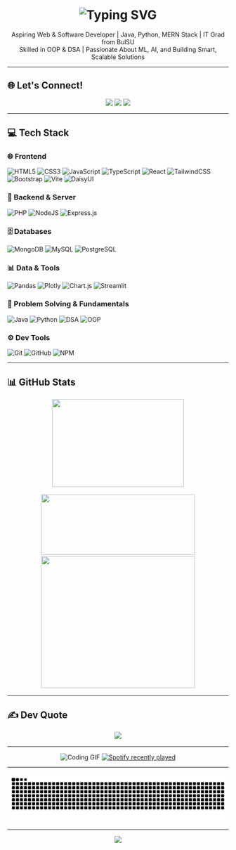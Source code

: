 <h1 align="center">
  <img src="https://readme-typing-svg.demolab.com?font=Fira+Code&weight=600&size=24&duration=3000&pause=1000&color=00FF00&center=true&vCenter=true&width=1000&lines=git+init+Gregabyte;System+Booting...;01000111+01110010+01100101+01100111+::+Gregabyte+Initialized;Building+the+Future+One+Commit+at+a+Time" alt="Typing SVG" />
</h1>




<p align="center">
  Aspiring Web & Software Developer | Java, Python, MERN Stack | IT Grad from BulSU <br/>
  Skilled in OOP & DSA | Passionate About ML, AI, and Building Smart, Scalable Solutions
</p>

---

## 🌐 Let's Connect!

<p align="center">
  <a href="https://www.facebook.com/gregclarence.zausa"><img src="https://img.shields.io/badge/Facebook-%231877F2.svg?logo=Facebook&logoColor=white&style=for-the-badge" /></a>
  <a href="https://instagram.com/gczxc_"><img src="https://img.shields.io/badge/Instagram-%23E4405F.svg?logo=Instagram&logoColor=white&style=for-the-badge" /></a>
  <a href="https://www.linkedin.com/in/greg-clarence-zausa-a8babb293/"><img src="https://img.shields.io/badge/LinkedIn-%230077B5.svg?logo=linkedin&logoColor=white&style=for-the-badge" /></a>
</p>

---

## 💻 Tech Stack

### 🌐 Frontend
![HTML5](https://img.shields.io/badge/html5-%23E34F26.svg?style=for-the-badge&logo=html5&logoColor=white)
![CSS3](https://img.shields.io/badge/css3-%231572B6.svg?style=for-the-badge&logo=css3&logoColor=white)
![JavaScript](https://img.shields.io/badge/javascript-%23323330.svg?style=for-the-badge&logo=javascript&logoColor=%23F7DF1E)
![TypeScript](https://img.shields.io/badge/typescript-%23007ACC.svg?style=for-the-badge&logo=typescript&logoColor=white)
![React](https://img.shields.io/badge/react-%2320232a.svg?style=for-the-badge&logo=react&logoColor=%2361DAFB)
![TailwindCSS](https://img.shields.io/badge/tailwindcss-%2338B2AC.svg?style=for-the-badge&logo=tailwind-css&logoColor=white)
![Bootstrap](https://img.shields.io/badge/bootstrap-%238511FA.svg?style=for-the-badge&logo=bootstrap&logoColor=white)
![Vite](https://img.shields.io/badge/vite-%23646CFF.svg?style=for-the-badge&logo=vite&logoColor=white)
![DaisyUI](https://img.shields.io/badge/daisyui-5A0EF8?style=for-the-badge&logo=daisyui&logoColor=white)

### 🧠 Backend & Server
![PHP](https://img.shields.io/badge/php-%23777BB4.svg?style=for-the-badge&logo=php&logoColor=white)
![NodeJS](https://img.shields.io/badge/node.js-6DA55F?style=for-the-badge&logo=node.js&logoColor=white)
![Express.js](https://img.shields.io/badge/express.js-%23404d59.svg?style=for-the-badge&logo=express&logoColor=%2361DAFB)

### 🗄️ Databases
![MongoDB](https://img.shields.io/badge/MongoDB-%234ea94b.svg?style=for-the-badge&logo=mongodb&logoColor=white)
![MySQL](https://img.shields.io/badge/mysql-4479A1.svg?style=for-the-badge&logo=mysql&logoColor=white)
![PostgreSQL](https://img.shields.io/badge/postgres-%23316192.svg?style=for-the-badge&logo=postgresql&logoColor=white)

### 📊 Data & Tools
![Pandas](https://img.shields.io/badge/pandas-%23150458.svg?style=for-the-badge&logo=pandas&logoColor=white)
![Plotly](https://img.shields.io/badge/Plotly-%233F4F75.svg?style=for-the-badge&logo=plotly&logoColor=white)
![Chart.js](https://img.shields.io/badge/chart.js-F5788D.svg?style=for-the-badge&logo=chart.js&logoColor=white)
![Streamlit](https://img.shields.io/badge/Streamlit-%23FE4B4B.svg?style=for-the-badge&logo=streamlit&logoColor=white)

### 🧠 Problem Solving & Fundamentals
![Java](https://img.shields.io/badge/java-%23ED8B00.svg?style=for-the-badge&logo=openjdk&logoColor=white)
![Python](https://img.shields.io/badge/python-3670A0?style=for-the-badge&logo=python&logoColor=ffdd54)
![DSA](https://img.shields.io/badge/Data_Structures_And_Algorithm-%23150458.svg?style=for-the-badge&logo=python&logoColor=ffdd54)
![OOP](https://img.shields.io/badge/Object_Oriented-%23007ACC.svg?style=for-the-badge&logo=openjdk&logoColor=white)

### ⚙️ Dev Tools
![Git](https://img.shields.io/badge/git-%23F05033.svg?style=for-the-badge&logo=git&logoColor=white)
![GitHub](https://img.shields.io/badge/github-%23121011.svg?style=for-the-badge&logo=github&logoColor=white)
![NPM](https://img.shields.io/badge/NPM-%23CB3837.svg?style=for-the-badge&logo=npm&logoColor=white)

---

## 📊 GitHub Stats
<p align="center">
  <img src="https://github-readme-stats.vercel.app/api/top-langs/?username=GregZausa&theme=blue_navy&hide_border=false&include_all_commits=false&count_private=false&layout=compact" width="300" height="200"/>
</p>
<p align="center">
  <img src="https://github-readme-stats.vercel.app/api?username=GregZausa&theme=blue_navy&hide_border=false&include_all_commits=false&count_private=false" height="138" width="350"/>
  <img src="https://nirzak-streak-stats.vercel.app/?user=GregZausa&theme=blue_navy&hide_border=false" height="300" width="350"/>
</p>

---

## ✍️ Dev Quote

<p align="center">
  <img src="https://quotes-github-readme.vercel.app/api?type=horizontal&theme=radical" />
</p>

---
<!-- <picture>
  <source media="(prefers-color-scheme: dark)" srcset="https://raw.githubusercontent.com/GregZausa/GregZausa/output/pacman-contribution-graph-dark.svg">
  <img alt="Pac-Man contribution graph" src="https://raw.githubusercontent.com/GregZausa/GregZausa/output/pacman-contribution-graph.svg">
</picture> -->
<div align="center">
  <img align="center" height="500" width="300" src="https://media.giphy.com/media/v1.Y2lkPTc5MGI3NjExcTRiYnkxdDhpNDVycm1sZnJzbWZpY2Z1eHZmcWd6a2xuaXpxeWR0dSZlcD12MV9naWZzX3NlYXJjaCZjdD1n/1qErVv5GVUac8uqBJU/giphy.gif" alt="Coding GIF" />
  <a href="https://open.spotify.com/user/31smfdyluo5gazlh26qwi4f5zf4m">
    <img align="center" height="200" width="300" src="https://spotify-recently-played-readme.vercel.app/api?user=31smfdyluo5gazlh26qwi4f5zf4m&count=5&unique=true" alt="Spotify recently played" />
  </a>
</div>

---

![snake gif](https://github.com/GregZausa/GregZausa/blob/output/github-snake.svg)

---

<p align="center">
  <img src="https://komarev.com/ghpvc/?username=GregZausa&label=Profile+Views&color=0e75b6&style=for-the-badge" />
</p>
